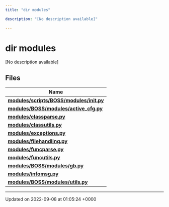 ```yaml
---
title: "dir modules"

description: "[No description available]"

---
```


# dir modules

[No description available]

## Files

| Name           |
| -------------- |
| **[modules/scripts/BOSS/modules/__init__.py](/documentation/code/files/scripts_2boss_2modules_2____init_____8py/)**  |
| **[modules/BOSS/modules/active_cfg.py](/documentation/code/files/boss_2modules_2active__cfg_8py/)**  |
| **[modules/classparse.py](/documentation/code/files/classparse_8py/)**  |
| **[modules/classutils.py](/documentation/code/files/classutils_8py/)**  |
| **[modules/exceptions.py](/documentation/code/files/exceptions_8py/)**  |
| **[modules/filehandling.py](/documentation/code/files/filehandling_8py/)**  |
| **[modules/funcparse.py](/documentation/code/files/funcparse_8py/)**  |
| **[modules/funcutils.py](/documentation/code/files/funcutils_8py/)**  |
| **[modules/BOSS/modules/gb.py](/documentation/code/files/boss_2modules_2gb_8py/)**  |
| **[modules/infomsg.py](/documentation/code/files/infomsg_8py/)**  |
| **[modules/BOSS/modules/utils.py](/documentation/code/files/boss_2modules_2utils_8py/)**  |






-------------------------------

Updated on 2022-09-08 at 01:05:24 +0000
